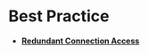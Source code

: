 # Best Practice<a name="EN-US_TOPIC_0119269967"></a>

-   **[Redundant Connection Access](redundant-connection-access.md)**  


